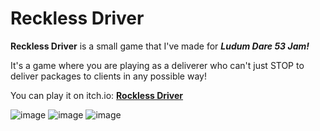 # Reckless Driver
**Reckless Driver** is a small game that I've made for ***Ludum Dare 53 Jam!***

It's a game where you are playing as a deliverer who can't just STOP to deliver packages to clients in any possible way!

You can play it on itch.io: [**Rockless Driver**](https://solid-black.itch.io/reckless-deliverer)

![image](https://github.com/user-attachments/assets/827ed92c-6f6a-4555-a9ac-60ca92f51695)
![image](https://github.com/user-attachments/assets/d9b0a0a7-6df5-4f36-9b0e-865b7bc53ee3)
![image](https://github.com/user-attachments/assets/c0223151-9352-4afc-8766-cbd113c9ca8b)
